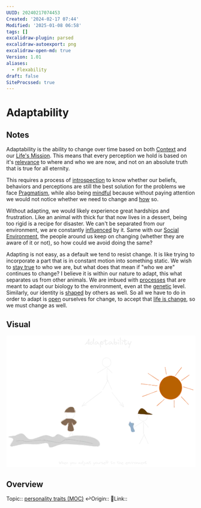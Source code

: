 ```yaml
---
UUID: 20240217074453
Created: '2024-02-17 07:44'
Modified: '2025-01-08 06:58'
tags: []
excalidraw-plugin: parsed
excalidraw-autoexport: png
excalidraw-open-md: true
Version: 1.01
aliases:
  - Flexability
draft: false
SiteProcssed: true
---
```


# Adaptability

## Notes

Adaptability is the ability to change over time based on both [Context](/notes/context.md) and our [Life's Mission](/notes/lifes-mission.md). This means that every perception we hold is based on it's [relevance](/notes/contextualism.md) to where and who we are now, and not on an absolute truth that is true for all eternity.

This requires a process of [introspection](/notes/introspection.md) to know whether our beliefs, behaviors and perceptions are still the best solution for the problems we face [Pragmatism](/notes/pragmatism.md), while also being [mindful](/notes/intentionality.md) because without paying attention we would not notice whether we need to change and [how](/notes/types-of-change.md) so.

Without adapting, we would likely experience great hardships and frustration. Like an animal with thick fur that now lives in a dessert, being too rigid is a recipe for disaster. We can't be separated from our environment, we are constantly [influenced](/notes/nudge.md) by it. Same with our [Social Environment](/notes/social-environment.md), the people around us keep on changing (whether they are aware of it or not), so how could we avoid doing the same?

Adapting is not easy, as a default we tend to resist change. It is like trying to incorporate a part that is in constant motion into something static. We wish to [stay true](/notes/authenticity.md) to who we are, but what does that mean if "who we are" continues to change? I believe it is within our nature to adapt, this what separates us from other animals. We are imbued with [processes](/notes/allostasis.md) that are meant to adapt our biology to the environment, even at the [genetic](/notes/genetic-switches.md) level. Similarly, our identity is [shaped](/notes/interpersonal-identity.md) by others as well. So all we have to do in order to adapt is [open](/notes/growth-mindset.md) ourselves for change, to accept that [life is change](/notes/life-is-change.md), so we must change as well.

## Visual

![Adaptability.webp](/notes/adaptability.webp)

## Overview
Topic:: [personality traits (MOC)](/mocs/personality-traits-moc.md)
↩️Origin::
🔗Link::


